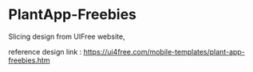 # PlantApp-Freebies
Slicing design from UIFree website,

reference design link : https://ui4free.com/mobile-templates/plant-app-freebies.htm
